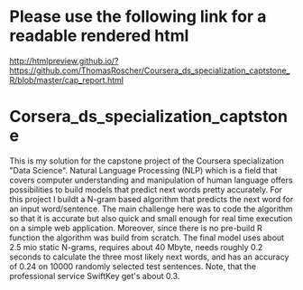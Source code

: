 # Please use the following link for a readable rendered html

http://htmlpreview.github.io/?https://github.com/ThomasRoscher/Coursera_ds_specialization_captstone_R/blob/master/cap_report.html

# Corsera_ds_specialization_captstone

This is my solution for the capstone project of the Coursera specialization "Data Science". Natural Language Processing (NLP) which is a field that covers computer understanding and manipulation of human language offers possibilities to build models that predict next words pretty accurately. For this project I buildt a N-gram based algorithm that predicts the next word for an input word/sentence. The main challenge here was to code the algorithm so that it is accurate but also quick and small enough for real time execution on a simple web application. Moreover, since there is no pre-build R function the algorithm was build from scratch. The final model uses about 2.5 mio static N-grams, requires about 40 Mbyte, needs roughly 0.2 seconds to calculate the three most likely next words, and has an accuracy of 0.24 on 10000 randomly selected test sentences. Note, that the professional service SwiftKey get's about 0.3.
